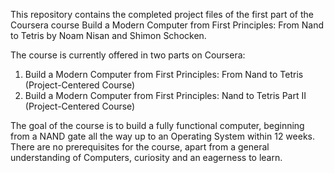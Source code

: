 This repository contains the completed project files of the first part of the Coursera course Build a Modern Computer from
First Principles: From Nand to Tetris by Noam Nisan and Shimon Schocken.

The course is currently offered in two parts on Coursera:

1. Build a Modern Computer from First Principles: From Nand to Tetris (Project-Centered Course) 
2. Build a Modern Computer from First Principles: Nand to Tetris Part II (Project-Centered Course)

The goal of the course is to build a fully functional computer, beginning from a NAND gate all the way up to an 
Operating System within 12 weeks. There are no prerequisites for the course, apart from a general understanding of 
Computers, curiosity and an eagerness to learn.

